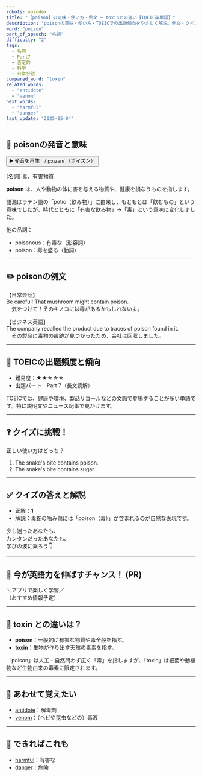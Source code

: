 ```yaml
---
robots: noindex
title: "【poison】の意味・使い方・例文 ― toxinとの違い【TOEIC英単語】"
description: "poisonの意味・使い方・TOEICでの出題傾向をやさしく解説。例文・クイズ付きでtoxinとの違いもわかりやすく学べます。"
word: "poison"
part_of_speech: "名詞"
difficulty: "2"
tags:
  - 名詞
  - Part7
  - 否定的
  - 科学
  - 日常会話
compared_word: "toxin"
related_words:
  - "antidote"
  - "venom"
next_words:
  - "harmful"
  - "danger"
last_update: "2025-05-04"
---
```


## 🔰 poisonの発音と意味

<button class="play-audio" onclick="playTTS('poison')">
  <span class="play-audio-main">
    ▶️ 発音を再生　/ˈpɔɪzən/
  </span>
  <span class="play-audio-sub">
    （ポイズン）
  </span>
</button>

[名詞] 毒、有害物質

**poison** は、人や動物の体に害を与える物質や、健康を損なうものを指します。

語源はラテン語の「potio（飲み物）」に由来し、もともとは「飲むもの」という意味でしたが、時代とともに「有害な飲み物」→「毒」という意味に変化しました。

他の品詞：  
- poisonous：有毒な（形容詞）
- poison：毒を盛る（動詞）

---

## ✏️ poisonの例文

【日常会話】  
Be careful! That mushroom might contain poison.  
　気をつけて！そのキノコには毒があるかもしれないよ。

【ビジネス英語】  
The company recalled the product due to traces of poison found in it.  
　その製品に毒物の痕跡が見つかったため、会社は回収しました。

---

## 🎯 TOEICの出題頻度と傾向

- 難易度：★★☆☆☆
- 出題パート：Part 7（長文読解）

TOEICでは、健康や環境、製品リコールなどの文脈で登場することが多い単語です。特に説明文やニュース記事で見かけます。

---

## ❓ クイズに挑戦！

正しい使い方はどっち？

1. The snake's bite contains poison.  
2. The snake's bite contains sugar.

---

## ✅ クイズの答えと解説

- 正解：**1**
- 解説：毒蛇の噛み傷には「poison（毒）」が含まれるのが自然な表現です。

少し迷ったあなたも、  
カンタンだったあなたも、  
学びの波に乗ろう👇️

---

## 🚀 今が英語力を伸ばすチャンス！ (PR)

<div class="info-center">
＼アプリで楽しく学習／<br>  
（おすすめ情報予定）
</div>

---

## 🤔  toxin との違いは？

- **poison**：一般的に有害な物質や毒全般を指す。
- **[toxin](/word/toxin)**：生物が作り出す天然の毒素を指す。

「poison」は人工・自然問わず広く「毒」を指しますが、「toxin」は細菌や動植物など生物由来の毒素に限定されます。

---

## 🧩 あわせて覚えたい

- [antidote](/word/antidote)：解毒剤
- [venom](/word/venom)：（ヘビや昆虫などの）毒液

---

## 📖 できればこれも

- [harmful](/word/harmful)：有害な
- [danger](/word/danger)：危険

<!-- cvid: aid01_bid16 -->
